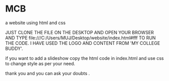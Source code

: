 # MCB
a website using html and css

JUST CLONE THE FILE ON THE DESKTOP AND OPEN YOUR BROWSER AND TYPE file:///C:/Users/MUJ/Desktop/website/index.html#fff
TO RUN THE CODE.
I HAVE USED THE LOGO AND CONTENT FROM  'MY COLLEGE BUDDY'.

if you want to add a slideshow copy the html code in index.html
and use css to change style as per your need.

thank you and you can ask your doubts .
